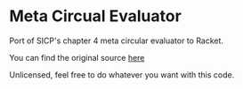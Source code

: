 # Meta Circual Evaluator

Port of SICP's chapter 4 meta circular evaluator to Racket.

You can find the original source [here](https://mitp-content-server.mit.edu/books/content/sectbyfn/books_pres_0/6515/sicp.zip/code/index.html)

Unlicensed, feel free to do whatever you want with this code.
